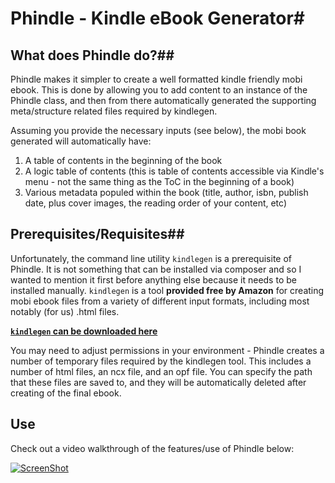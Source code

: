 # Phindle - Kindle eBook Generator#

## What does Phindle do?##

Phindle makes it simpler to create a well formatted kindle friendly mobi ebook. This is done by allowing you to add content to an instance of the Phindle class, and then from there automatically generated the supporting meta/structure related files required by kindlegen.

Assuming you provide the necessary inputs (see below), the mobi book generated will automatically have:

1) A table of contents in the beginning of the book
2) A logic table of contents (this is table of contents accessible via Kindle's menu - not the same thing as the ToC in the beginning of a book)
3) Various metadata populed within the book (title, author, isbn, publish date, plus cover images, the reading order of your content, etc)

## Prerequisites/Requisites##

Unfortunately, the command line utility `kindlegen` is a prerequisite of Phindle. It is not something that can be installed via composer and so I wanted to mention it first before anything else because it needs to be installed manually. `kindlegen` is a tool **provided free by Amazon** for creating mobi ebook files from a variety of different input formats, including most notably (for us) .html files.

[**`kindlegen` can be downloaded here**](http://www.amazon.com/gp/feature.html?docId=1000765211)

You may need to adjust permissions in your environment - Phindle creates a number of temporary files required by the kindlegen tool. This includes a number of html files, an ncx file, and an opf file. You can specify the path that these files are saved to, and they will be automatically deleted after creating of the final ebook.

## Use

Check out a video walkthrough of the features/use of Phindle below:

[![ScreenShot](http://www.develpr.com/uploads/images/phindle_video_image.jpg)](https://www.youtube.com/watch?v=H-2a8ol7Fjo)


